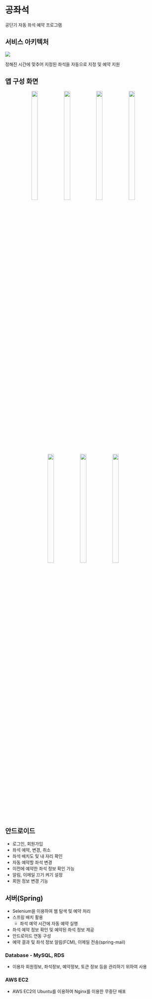 # 공좌석
공단기 자동 좌석 예약 프로그램  
## 서비스 아키텍처
![](https://github.com/duckbill413/TodayHouse-Clone/assets/86183856/edc74024-55b6-4591-951a-906157414907)

  
정해진 시간에 맞추어 지정된 좌석을 자동으로 지정 및 예약 지원
## 앱 구성 화면
<p align="center">
<img src="https://user-images.githubusercontent.com/86183856/218312383-8bb694e5-ffc0-4124-86c2-b4ae414ba4aa.jpg" width="20%" height="30%">
<img src="https://user-images.githubusercontent.com/86183856/218312389-21408bb7-0718-4a67-8574-ad2ac0fa2209.jpg" width="20%" height="30%">
<img src="https://user-images.githubusercontent.com/86183856/218312415-45384a77-96a7-4a47-8d75-cb79f64e8c6b.jpg" width="20%" height="30%">
<img src="https://user-images.githubusercontent.com/86183856/218312396-b60835f8-53d2-4d71-b146-e28f4eee6730.jpg" width="20%" height="30%">
<img src="https://user-images.githubusercontent.com/86183856/218312408-49e0794c-50cc-4743-88b7-f7258b5bb0c5.jpg" width="20%" height="30%">
<img src="https://user-images.githubusercontent.com/86183856/218312392-6a9fcf37-68dc-4c39-8dbc-80859abdb755.jpg" width="20%" height="30%">
<img src="https://user-images.githubusercontent.com/86183856/218312405-08fb68cf-6577-477e-8c9e-f1dda69a558d.jpg" width="20%" height="30%">
</p>

## 안드로이드 
- 로그인, 회원가입
- 좌석 예약, 변경, 취소
- 좌석 배치도 및 내 자리 확인
- 자동 예약할 좌석 변경
- 이전에 예약한 좌석 정보 확인 가능
- 알림, 이메일 끄기 켜기 설정
- 회원 정보 변경 기능

## 서버(Spring)
- Selenium을 이용하여 웹 탐색 및 예약 처리
- 스프링 배치 활용
  - 좌석 예약 시간에 자동 예약 실행  
- 좌석 예약 정보 확인 및 예약된 좌석 정보 제공
- 안드로이드 연동 구성
- 예약 결과 및 좌석 정보 알림(FCM), 이메일 전송(spring-mail)

### Database - MySQL, RDS
- 이용자 회원정보, 좌석정보, 예약정보, 토큰 정보 등을 관리하기 위하여 사용
### AWS EC2
- AWS EC2의 Ubuntu를 이용하여 Nginx를 이용한 무중단 배포
